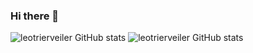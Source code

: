 ### Hi there 👋

<!--
**leotrierveiler/leotrierveiler** is a ✨ _special_ ✨ repository because its `README.md` (this file) appears on your GitHub profile.

Here are some ideas to get you started:

- 🔭 I’m currently working on ...
- 🌱 I’m currently learning ...
- 👯 I’m looking to collaborate on ...
- 🤔 I’m looking for help with ...
- 💬 Ask me about ...
- 📫 How to reach me: ...
- 😄 Pronouns: ...
- ⚡ Fun fact: ...
-->

![leotrierveiler GitHub stats](https://github-readme-stats.vercel.app/api?username=leotrierveiler&show_icons=true&theme=dracula)
![leotrierveiler GitHub stats](https://github-readme-stats.vercel.app/api?username=leotrierveiler&show_icons=true&theme=dracula)
